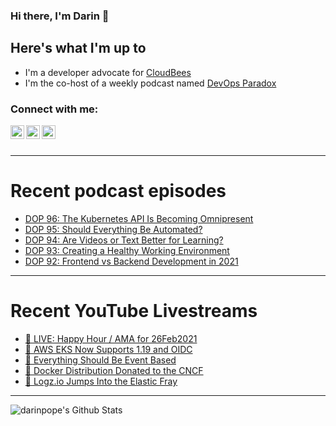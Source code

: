 ### Hi there, I'm Darin 👋

## Here's what I'm up to
- I'm a developer advocate for [CloudBees][cloudbees-website]
- I'm the co-host of a weekly podcast named [DevOps Paradox][dop-website]

### Connect with me:

[<img align="left" alt="darinpope | Twitter" width="22px" src="https://cdn.jsdelivr.net/npm/simple-icons@v3/icons/twitter.svg" />][twitter]
[<img align="left" alt="darinpope | LinkedIn" width="22px" src="https://cdn.jsdelivr.net/npm/simple-icons@v3/icons/linkedin.svg" />][linkedin]
[<img align="left" alt="darinpope | Instagram" width="22px" src="https://cdn.jsdelivr.net/npm/simple-icons@v3/icons/instagram.svg" />][instagram]

<br />
<br />

---

# Recent podcast episodes
<!-- BLOG-POST-LIST:START -->
- [DOP 96: The Kubernetes API Is Becoming Omnipresent](https://www.devopsparadox.com/episodes/the-kubernetes-api-is-becoming-omnipresent-96/)
- [DOP 95: Should Everything Be Automated?](https://www.devopsparadox.com/episodes/should-everything-be-automated-95/)
- [DOP 94: Are Videos or Text Better for Learning?](https://www.devopsparadox.com/episodes/are-videos-or-text-better-for-learning-94/)
- [DOP 93: Creating a Healthy Working Environment](https://www.devopsparadox.com/episodes/creating-a-healthy-working-environment-93/)
- [DOP 92: Frontend vs Backend Development in 2021](https://www.devopsparadox.com/episodes/frontend-vs-backend-development-in-2021-92/)
<!-- BLOG-POST-LIST:END -->

---

# Recent YouTube Livestreams
<!-- YOUTUBE:START -->
- [🔴 LIVE: Happy Hour / AMA for 26Feb2021](https://www.youtube.com/watch?v=-0DRK_hFfrw)
- [🔴 AWS EKS Now Supports 1.19 and OIDC](https://www.youtube.com/watch?v=TRlwih7zu9A)
- [🔴 Everything Should Be Event Based](https://www.youtube.com/watch?v=n6Fa-Ro05Ps)
- [🔴 Docker Distribution Donated to the CNCF](https://www.youtube.com/watch?v=6ulOVSDI3x0)
- [🔴  Logz.io Jumps Into the Elastic Fray](https://www.youtube.com/watch?v=8j5ptYfB_Ok)
<!-- YOUTUBE:END -->

---

<img align="left" alt="darinpope's Github Stats" src="https://github-readme-stats.codestackr.vercel.app/api?username=darinpope&show_icons=true&hide_border=true" />


[website]: https://www.darinpope.com/
[twitter]: https://twitter.com/darinpope
[youtube]: https://youtube.com/darinpope
[instagram]: https://instagram.com/darinpope
[linkedin]: https://linkedin.com/in/darinpope
[cloudbees-website]: https://www.cloudbees.com/
[dop-website]: https://www.devopsparadox.com/

<!--
**darinpope/darinpope** is a ✨ _special_ ✨ repository because its `README.md` (this file) appears on your GitHub profile.

Here are some ideas to get you started:

- 🔭 I’m currently working on ...
- 🌱 I’m currently learning ...
- 👯 I’m looking to collaborate on ...
- 🤔 I’m looking for help with ...
- 💬 Ask me about ...
- 📫 How to reach me: ...
- 😄 Pronouns: ...
- ⚡ Fun fact: ...
-->
